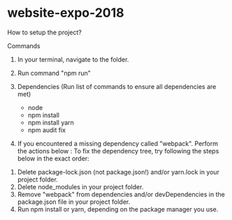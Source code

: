 # website-expo-2018

How to setup the project?

Commands

1) In your terminal, navigate to the folder.

2) Run command "npm run"

3) Dependencies (Run list of commands to ensure all dependencies are met)
   - node 
   - npm install
   - npm install yarn
   - npm audit fix 
 
 4) If you encountered a missing dependency called "webpack". Perform the actions below :
   To fix the dependency tree, try following the steps below in the exact order:

  1. Delete package-lock.json (not package.json!) and/or yarn.lock in your project folder.
  2. Delete node_modules in your project folder.
  3. Remove "webpack" from dependencies and/or devDependencies in the package.json file in your project folder.
  4. Run npm install or yarn, depending on the package manager you use.
